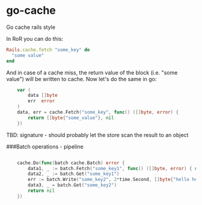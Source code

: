 # go-cache
Go cache rails style

In RoR you can do this:

```ruby
Rails.cache.fetch "some_key" do
  "some value"
end
```

And in case of a cache miss, the return value of the block (i.e. "some value") will be written to cache.
Now let's do the same in go:

```go
	var (
		data []byte
		err  error
	)
	data, err = cache.Fetch("some_key", func() ([]byte, error) {
		return []byte{"some_value"}, nil
	})
```

TBD: signature - should probably let the store scan the result to an object


###Batch operations - pipeline

```go

	cache.Do(func(batch cache.Batch) error {
		data1, _ := batch.Fetch("some_key1", func() ([]byte, error) { return "hello world", nil })
		data2, _ := batch.Get("some_key1")
		err := batch.Write("some_key2", 2*time.Second, []byte{"hello hello"})
		data3, _ = batch.Get("some_key2")
		return nil
	})
```

